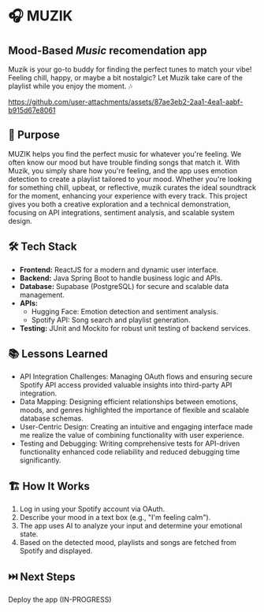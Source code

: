 # 🎧 MUZIK 

## Mood-Based *Music* recomendation app

Muzik is your go-to buddy for finding the perfect tunes to match your vibe! Feeling chill, happy, or maybe a bit nostalgic? Let Muzik take care of the playlist while you enjoy the moment. 🎶

https://github.com/user-attachments/assets/87ae3eb2-2aa1-4ea1-aabf-b915d67e8061

## 🚀 Purpose

MUZIK helps you find the perfect music for whatever you're feeling. We often know our mood but have trouble finding songs that match it. With Muzik, you simply share how you're feeling, and the app uses emotion detection to create a playlist tailored to your mood. Whether you're looking for something chill, upbeat, or reflective, muzik curates the ideal soundtrack for the moment, enhancing your experience with every track.
This project gives you both a creative exploration and a technical demonstration, focusing on API integrations, sentiment analysis, and scalable system design.

## 🛠️ Tech Stack

- **Frontend:** ReactJS for a modern and dynamic user interface.
- **Backend:** Java Spring Boot to handle business logic and APIs.
- **Database:** Supabase (PostgreSQL) for secure and scalable data management.
- **APIs:**
   * Hugging Face: Emotion detection and sentiment analysis.
   * Spotify API: Song search and playlist generation.
- **Testing:** JUnit and Mockito for robust unit testing of backend services.

## 📚 Lessons Learned

- API Integration Challenges: Managing OAuth flows and ensuring secure Spotify API access provided valuable insights into third-party API integration.
- Data Mapping: Designing efficient relationships between emotions, moods, and genres highlighted the importance of flexible and scalable database schemas.
- User-Centric Design: Creating an intuitive and engaging interface made me realize the value of combining functionality with user experience.
- Testing and Debugging: Writing comprehensive tests for API-driven functionality enhanced code reliability and reduced debugging time significantly.

## 🏗️ How It Works

1. Log in using your Spotify account via OAuth.
2. Describe your mood in a text box (e.g., "I'm feeling calm").
3. The app uses AI to analyze your input and determine your emotional state.
4. Based on the detected mood, playlists and songs are fetched from Spotify and displayed.

## ⏭️ Next Steps

Deploy the app (IN-PROGRESS)



